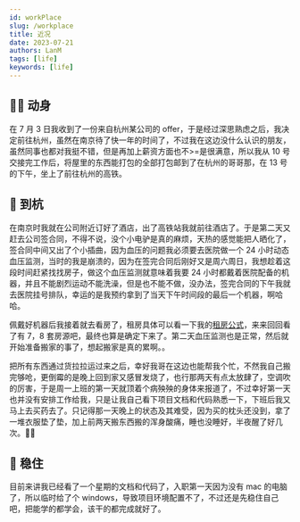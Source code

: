 ```yaml
---
id: workPlace
slug: /workplace
title: 近况
date: 2023-07-21
authors: LanM
tags: [life]
keywords: [life]
---
```


## 🏃‍♂️ 动身

在 7 月 3 日我收到了一份来自杭州某公司的 offer，于是经过深思熟虑之后，我决定前往杭州，虽然在南京待了快一年的时间了，不过我在这边没什么认识的朋友，虽然同事也都对我挺不错，但是再加上薪资方面也不>=是很满意，所以我从 10 号交接完工作后，将屋里的东西能打包的全部打包邮到了在杭州的哥哥那，在 13 号的下午，坐上了前往杭州的高铁。

## 🚄 到杭

在南京时我就在公司附近订好了酒店，出了高铁站我就前往酒店了。于是第二天又赶去公司签合同，不得不说，没个小电驴是真的麻烦，天热的感觉能把人晒化了，签合同中间又出了个小插曲，因为血压的问题我必须要去医院做一个 24 小时动态血压监测，当时的我是崩溃的，因为在签完合同后刚好又是周六周日，我想趁着这段时间赶紧找找房子，做这个血压监测就意味着我要 24 小时都戴着医院配备的机器，并且不能剧烈运动不能洗澡，但是也不能不做，没办法，签完合同的下午我就去医院挂号排队，幸运的是我预约拿到了当天下午时间段的最后一个机器，啊哈哈。

佩戴好机器后我接着就去看房了，租房具体可以看一下我的<a href='house'>租房公式</a>，来来回回看了有 7，8 套房源吧，最终也算是确定下来了。第二天血压监测也是正常，然后就开始准备搬家的事了，想起搬家是真的累啊。。

把所有东西通过货拉拉运过来之后，幸好我哥在这边也能帮我个忙，不然我自己搬完够呛，更倒霉的是晚上回到家又感冒发烧了，也行那两天有点太放肆了，空调吹的厉害，于是周一上班的第一天就顶着个病殃殃的身体来报道了，不过幸好第一天也并没有安排工作给我，只是让我自己看下项目文档和代码熟悉一下，下班后我又马上去买药去了。只记得那一天晚上的状态及其难受，因为买的枕头还没到，拿了一堆衣服垫了垫，加上前两天搬东西搬的浑身酸痛，睡也没睡好，半夜醒了好几次。🤦‍♂️

## 💪 稳住

目前来讲我已经看了一个星期的文档和代码了，入职第一天因为没有 mac 的电脑了，所以临时给了个 windows，导致项目环境配置不了，不过还是先稳住自己吧，把能学的都学会，该干的都完成就好了。
